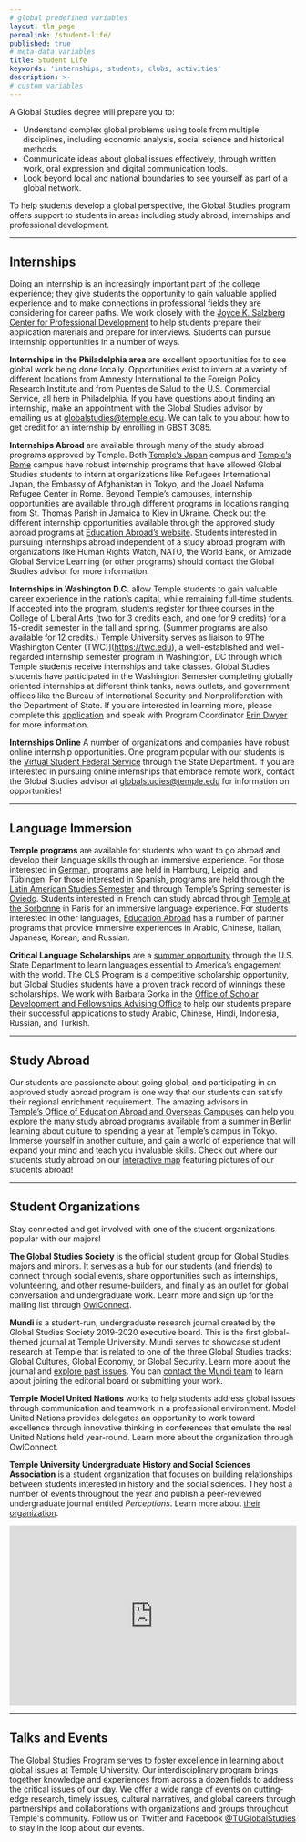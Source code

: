 ```yaml
---
# global predefined variables
layout: tla_page
permalink: /student-life/
published: true
# meta-data variables
title: Student Life
keywords: 'internships, students, clubs, activities'
description: >-
# custom variables
---
```

A Global Studies degree will prepare you to:

- Understand complex global problems using tools from multiple disciplines, including economic analysis, social science and historical methods.
- Communicate ideas about global issues effectively, through written work, oral expression and digital communication tools.
- Look beyond local and national boundaries to see yourself as part of a global network.

To help students develop a global perspective, the Global Studies program offers support to students in areas including study abroad, internships and professional development.  

___

## Internships
Doing an internship is an increasingly important part of the college experience; they give students the opportunity to gain valuable applied experience and to make connections in professional fields they are considering for career paths. We work closely with the [Joyce K. Salzberg Center for Professional Development](http://liberalarts.temple.edu/advising/professional-development) to help students prepare their application materials and prepare for interviews. Students can pursue internship opportunities in a number of ways.

**Internships in the Philadelphia area** are excellent opportunities for to see global work being done locally. Opportunities exist to intern at a variety of different locations from Amnesty International to the Foreign Policy Research Institute and from Puentes de Salud to the U.S. Commercial Service, all here in Philadelphia. If you have questions about finding an internship, make an appointment with the Global Studies advisor by emailing us at [globalstudies@temple.edu](mailto:globalstudies@temple.edu). We can talk to you about how to get credit for an internship by enrolling in GBST 3085.

**Internships Abroad** are available through many of the study abroad programs approved by Temple. Both [Temple’s Japan](https://studyabroad.temple.edu/temple-japan-internships) campus and [Temple’s Rome](https://studyabroad.temple.edu/sites/temple-rome-semester/temple-rome-internships) campus have robust internship programs that have allowed Global Studies students to intern at organizations like Refugees International Japan, the Embassy of Afghanistan in Tokyo, and the Joael Nafuma Refugee Center in Rome. Beyond Temple’s campuses, internship opportunities are available through different programs in locations ranging from St. Thomas Parish in Jamaica to Kiev in Ukraine. Check out the different internship opportunities available through the approved study abroad programs at [Education Abroad’s website](https://studyabroad.temple.edu/interns). Students interested in pursuing internships abroad independent of a study abroad program with organizations like Human Rights Watch, NATO, the World Bank, or Amizade Global Service Learning (or other programs) should contact the Global Studies advisor for more information.

**Internships in Washington D.C.** allow Temple students to gain valuable career experience in the nation’s capital, while remaining full-time students. If accepted into the program, students register for three courses in the College of Liberal Arts (two for 3 credits each, and one for 9 credits) for a 15-credit semester in the fall and spring. (Summer programs are also available for 12 credits.) Temple University serves as liaison to 9The Washington Center (TWC)](https://twc.edu), a well-established and well-regarded internship semester program in Washington, DC through which Temple students receive internships and take classes. Global Studies students have participated in the Washington Semester completing globally oriented internships at different think tanks, news outlets, and government offices like the Bureau of International Security and Nonproliferation with the Department of State. If you are interested in learning more, please complete this [application](https://form.jotform.com/CVE13/public-service-internships) and speak with Program Coordinator [Erin Dwyer](mailto:erin.dwyer@temple.edu) for more information. 

**Internships Online** A number of organizations and companies have robust online internship opportunities. One program popular with our students is the [Virtual Student Federal Service](https://vsfs.state.gov) through the State Department. If you are interested in pursuing online internships that embrace remote work, contact the Global Studies advisor at [globalstudies@temple.edu](mailto:globalstudies@temple.edu) for information on opportunities! 

___

## Language Immersion
**Temple programs** are available for students who want to go abroad and develop their language skills through an immersive experience. For those interested in [German](https://www.cla.temple.edu/german/student-life/), programs are held in Hamburg, Leipzig, and Tübingen. For those interested in Spanish, programs are held through the [Latin American Studies Semester](https://www.cla.temple.edu/latin-american-studies/study-abroad/) and through Temple’s Spring semester is [Oviedo](https://studyabroad.temple.edu/sites/temple-in-spain-spring-semester). Students interested in French can study abroad through [Temple at the Sorbonne](https://studyabroad.temple.edu/sites/temple-summer-in-france) in Paris for an immersive language experience. For students interested in other languages, [Education Abroad](https://studyabroad.temple.edu) has a number of partner programs that provide immersive experiences in Arabic, Chinese, Italian, Japanese, Korean, and Russian. 

**Critical Language Scholarships** are a [summer opportunity](https://clscholarship.org) through the U.S. State Department to learn languages essential to America’s engagement with the world. The CLS Program is a competitive scholarship opportunity, but Global Studies students have a proven track record of winnings these scholarships. We work with Barbara Gorka in the [Office of Scholar Development and Fellowships Advising Office](https://www.temple.edu/vpus/fellowships/) to help our students prepare their successful applications to study Arabic, Chinese, Hindi, Indonesia, Russian, and Turkish.

___

## Study Abroad
Our students are passionate about going global, and participating in an approved study abroad program is one way that our students can satisfy their regional enrichment requirement. The amazing advisors in [Temple’s Office of Education Abroad and Overseas Campuses](https://studyabroad.temple.edu) can help you explore the many study abroad programs available from a summer in Berlin learning about culture to spending a year at Temple’s campus in Tokyo. Immerse yourself in another culture, and gain a world of experience that will expand your mind and teach you invaluable skills. Check out where our students study abroad on our [interactive map](https://www.google.com/maps/d/viewer?hl=en&mid=1O2ryh-kouNqzea-WZXky1ecNsdmYE8DI&ll=7.578814129729919%2C45.37329459999996&z=2) featuring pictures of our students abroad!

___

## Student Organizations
Stay connected and get involved with one of the student organizations popular with our majors!

**The Global Studies Society** is the official student group for Global Studies majors and minors. It serves as a hub for our students (and friends) to connect through social events, share opportunities such as internships, volunteering, and other resume-builders, and finally as an outlet for global conversation and undergraduate work. Learn more and sign up for the mailing list through [OwlConnect](https://temple.campuslabs.com/engage/organization/gss).

**Mundi** is a student-run, undergraduate research journal created by the Global Studies Society 2019-2020 executive board. This is the first global-themed journal at Temple University. Mundi serves to showcase student research at Temple that is related to one of the three Global Studies tracks: Global Cultures, Global Economy, or Global Security. Learn more about the journal and [explore past issues](https://tuljournals.temple.edu/index.php/mundi/index). You can [contact the Mundi team](mailto:mundi.submissions@gmail.com) to learn about joining the editorial board or submitting your work. 

**Temple Model United Nations** works to help students address global issues through communication and teamwork in a professional environment. Model United Nations provides delegates an opportunity to work toward excellence through innovative thinking in conferences that emulate the real United Nations held year-round. Learn more about the organization through OwlConnect. 

**Temple University Undergraduate History and Social Sciences Association** is a student organization that focuses on building relationships between students interested in history and the social sciences. They host a number of events throughout the year and publish a peer-reviewed undergraduate journal entitled _Perceptions_. Learn more about [their organization](https://temple.campuslabs.com/engage/organization/tuhssa). 


<div align="center" class="video-container"><iframe width="560px" height="315px" src="https://sway.office.com/s/EinPKsBL6CaEApvV/embed" frameborder="0" marginheight="0" marginwidth="0" max-width="100%" sandbox="allow-forms allow-modals allow-orientation-lock allow-popups allow-same-origin allow-scripts" scrolling="no" style="border: none; max-width: 100%; max-height: 100vh" allowfullscreen mozallowfullscreen msallowfullscreen webkitallowfullscreen></iframe>
</div>  

___

## Talks and Events
The Global Studies Program serves to foster excellence in learning about global issues at Temple University. Our interdisciplinary program brings together knowledge and experiences from across a dozen fields to address the critical issues of our day. We offer a wide range of events on cutting-edge research, timely issues, cultural narratives, and global careers through partnerships and collaborations with organizations and groups throughout Temple's community. Follow us on Twitter and Facebook [@TUGlobalStudies](https://twitter.com/TUGlobalStudies) to stay in the loop about our events.
